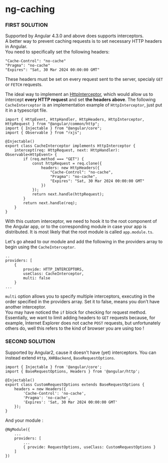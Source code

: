 # ng-caching
### FIRST SOLUTION  
Supported by Angular 4.3.0 and above does supports interceptors.  
A better way to prevent caching requests is to set necessary HTTP headers in Angular.  
You need to specifically set the following headers:
```
"Cache-Control": "no-cache"
"Pragma": "no-cache"
"Expires": "Sat, 30 Mar 2024 00:00:00 GMT"
```
These headers must be set on every request sent to the server, specialy ```GET``` or ```FETCH``` requests.

The ideal way to implement an [HttpInterceptor](https://angular.io/api/common/http/HttpInterceptor#description), which would allow us to intercept **every HTTP request** and set **the headers above**. The following ```CacheInterceptor``` is an implementation example of ```HttpInterceptor```, just put it in a typescript file.  

```
import { HttpEvent, HttpHandler, HttpHeaders, HttpInterceptor, HttpRequest } from "@angular/common/http";
import { Injectable } from "@angular/core";
import { Observable } from "rxjs";

@Injectable()
export class CacheInterceptor implements HttpInterceptor {
    intercept(req: HttpRequest, next: HttpHandler): Observable<HttpEvent> {
        if (req.method === "GET") {
            const httpRequest = req.clone({
                headers: new HttpHeaders({
                    "Cache-Control": "no-cache",
                    "Pragma": "no-cache",
                    "Expires": "Sat, 30 Mar 2024 00:00:00 GMT"
                })
            });
            return next.handle(httpRequest);
        }
        return next.handle(req);
    }
}
```

With this custom interceptor, we need to hook it to the root component of the Angular app, or to the corresponding module in case your app is distributed. It is most likely that the root module is called ```app.module.ts```.

Let's go ahead to our module and add the following in the providers array to begin using the ```CacheInterceptor```.
```
..
providers: [
    {
        provide: HTTP_INTERCEPTORS,
        useClass: CacheInterceptor,
        multi: false
    }
...

```

```multi``` option allows you to specify multiple interceptors, executing in the order specified in the providers array. Set it to false, means you don’t have another interceptor.  
You may have noticed the ```if``` block for checking for request method. Essentially, we want to limit adding headers to ```GET``` requests because, for example, Internet Explorer does not cache ```POST``` requests, but unfortunately others do, well this refers to the kind of browser you are using too !  

### SECOND SOLUTION  
Supported by Angular2, cause it doesn't have (yet) interceptors. You can instead extend ```Http```, ```XHRBackend```, ```BaseRequestOptions```.  

```
import { Injectable } from '@angular/core';
import { BaseRequestOptions, Headers } from '@angular/http';

@Injectable()
export class CustomRequestOptions extends BaseRequestOptions {
    headers = new Headers({
        'Cache-Control': 'no-cache',
        'Pragma': 'no-cache',
        'Expires': 'Sat, 30 Mar 2024 00:00:00 GMT'
    });
}
```
And your module : 
```
@NgModule({
    ...
    providers: [
        ...
        { provide: RequestOptions, useClass: CustomRequestOptions }
    ]
})
```
